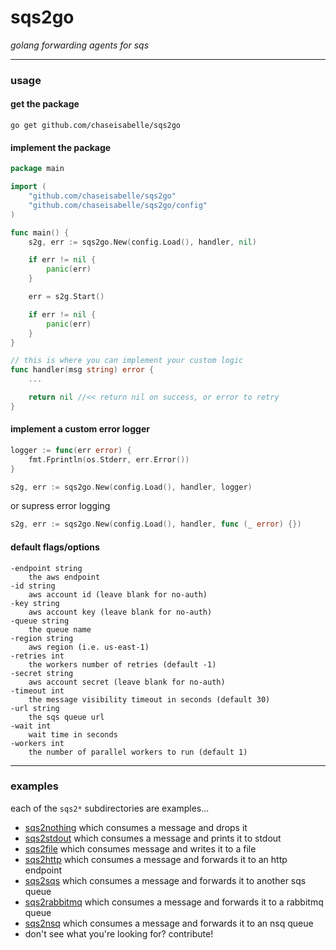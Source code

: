 # sqs2go

_golang forwarding agents for sqs_

---

### usage

#### get the package

`go get github.com/chaseisabelle/sqs2go`

#### implement the package

```go
package main

import (
	"github.com/chaseisabelle/sqs2go"
	"github.com/chaseisabelle/sqs2go/config"
)

func main() {
	s2g, err := sqs2go.New(config.Load(), handler, nil)

	if err != nil {
		panic(err)
	}

	err = s2g.Start()

	if err != nil {
		panic(err)
	}
}

// this is where you can implement your custom logic
func handler(msg string) error {
	...

	return nil //<< return nil on success, or error to retry
}
```

#### implement a custom error logger

```go
logger := func(err error) {
    fmt.Fprintln(os.Stderr, err.Error())
}

s2g, err := sqs2go.New(config.Load(), handler, logger)
```

or supress error logging

```go
s2g, err := sqs2go.New(config.Load(), handler, func (_ error) {})
```

#### default flags/options

```
-endpoint string
    the aws endpoint
-id string
    aws account id (leave blank for no-auth)
-key string
    aws account key (leave blank for no-auth)
-queue string
    the queue name
-region string
    aws region (i.e. us-east-1)
-retries int
    the workers number of retries (default -1)
-secret string
    aws account secret (leave blank for no-auth)
-timeout int
    the message visibility timeout in seconds (default 30)
-url string
    the sqs queue url
-wait int
    wait time in seconds
-workers int
    the number of parallel workers to run (default 1)
```

---

### examples

each of the `sqs2*` subdirectories are examples...
* [sqs2nothing](./sqs2nothing) which consumes a message and drops it
* [sqs2stdout](./sqs2stdout) which consumes a message and prints it to stdout
* [sqs2file](./sqs2file) which consumes message and writes it to a file
* [sqs2http](./sqs2http) which consumes a message and forwards it to an http endpoint
* [sqs2sqs](./sqs2sqs) which consumes a message and forwards it to another sqs queue
* [sqs2rabbitmq](./sqs2rabbitmq) which consumes a message and forwards it to a rabbitmq queue
* [sqs2nsq](./sqs2nsq) which consumes a message and forwards it to an nsq queue
* don't see what you're looking for? contribute! 
